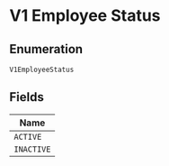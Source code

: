 
# V1 Employee Status

## Enumeration

`V1EmployeeStatus`

## Fields

| Name |
|  --- |
| `ACTIVE` |
| `INACTIVE` |

